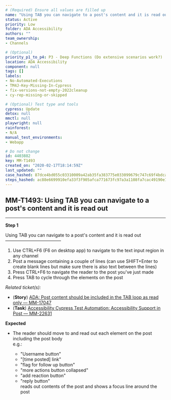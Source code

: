 ```yaml
---
# (Required) Ensure all values are filled up
name: "Using TAB you can navigate to a post's content and it is read out"
status: Active
priority: Low
folder: ADA Accessibility
authors: ""
team_ownership: 
- Channels

# (Optional)
priority_p1_to_p4: P3 - Deep Functions (Do extensive scenarios work?)
location: ADA Accessibility
component: null
tags: []
labels: 
- No-Automated-Executions
- TM4J-Key-Missing-In-Cypress
- fix-versions-not-empty-2022cleanup
- cy-rep-missing-or-skipped

# (Optional) Test type and tools
cypress: Update
detox: null
mmctl: null
playwright: null
rainforest: 
- N/A
manual_test_environments: 
- Webapp

# Do not change
id: 4403882
key: MM-T1493
created_on: "2020-02-17T18:14:59Z"
last_updated: ""
case_hashed: 87dce4bd055c03310009a42ab35fa383775e033099679c747c69f4bdca55c9eedf6fd742d3eaaf66ff1c319147dc7fbe
steps_hashed: ac88e6699910efa33f3f905afca771673fc97a3a1108fa7cac49190e1d36cd032589cf6eea6b12ba3325b4eb8460381a
---
```


<!-- (Auto-generated) Based on frontmatter's "key" and "name" -->

## MM-T1493: Using TAB you can navigate to a post's content and it is read out

---

**Step 1**

Using TAB you can navigate to a post's content and it is read out\
–––––––––––––––––––––––––

1. Use CTRL+F6 (F6 on desktop app) to navigate to the text input region in any channel
2. Post a message containing a couple of lines (can use SHIFT+Enter to create blank lines but make sure there is also text between the lines)
3. Press CTRL+F6 to navigate the reader to the post you've just made
4. Press TAB to cycle through the elements on the post

_Related ticket(s):_

- (**Story**) [ADA: Post content should be included in the TAB loop as read only — MM-17047](https://mattermost.atlassian.net/browse/MM-17047)
- (**Task**) [Accessibility Cypress Test Automation: Accessibility Support in Post — MM-22631](https://mattermost.atlassian.net/browse/MM-22631)

**Expected**

- The reader should move to and read out each element on the post including the post body\
  e.g.:

  - "Username button"
  - "\[time posted] link"
  - "flag for follow up button"
  - "more actions button collapsed"
  - "add reaction button"
  - "reply button"\
    reads out contents of the post and shows a focus line around the post
